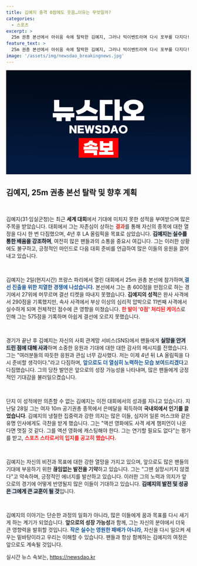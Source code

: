 ```yaml
---
title: 김예지 충격 0점에도 웃음…이유는 무엇일까?
categories:
  - 스포츠
excerpt: >
  25m 권총 본선에서 아쉬움 속에 탈락한 김예지, 그러나 빅이벤트라며 다시 포부를 다지다! 4년 뒤 LA 올림픽에서의 성공을 다짐한 그의 유쾌한 에너지가 더욱 기대를 모은다!
feature_text: >
  25m 권총 본선에서 아쉬움 속에 탈락한 김예지, 그러나 빅이벤트라며 다시 포부를 다지다! 4년 뒤 LA 올림픽에서의 성공을 다짐한 그의 유쾌한 에너지가 더욱 기대를 모은다!
image: '/assets/img/newsdao_breakingnews.jpg'
---
```


<p><img src="/assets/img/newsdao_breakingnews.jpg" alt="koreaapp 속보" /></p>

<h2 data-ke-size="size26">김예지, 25m 권총 본선 탈락 및 향후 계획</h2>

<p data-ke-size="size16">&nbsp;</p>

<p>김예지(31·임실군청)는 최근 <b>세계 대회</b>에서 기대에 미치지 못한 성적을 부여받으며 많은 주목을 받았습니다. 대회에서 그는 자존심이 상하는 <b><span style="color: #ee2323;">결과</span></b>를 통해 자신의 종목에 대한 열정을 다시 한 번 다짐했으며, 4년 후 LA 올림픽을 목표로 삼았습니다. <b><span style="background-color: #21538527;">김예지는 실수를 통한 배움을 강조하며</span></b>, 여전히 많은 팬들과의 소통을 중요시 여깁니다. 그는 이러한 상황에도 불구하고, 긍정적인 마인드로 다음 대회 준비를 언급하여 많은 이들의 응원을 끌어내고 있습니다.</p>

<p data-ke-size="size16">&nbsp;</p>

<p>김예지는 2일(현지시간) 프랑스 파리에서 열린 대회에서 25m 권총 본선에 참가하며,<b><span style="color: #1a5490;">결선 진출을 위한 치열한 경쟁에 나섰습니다.</span></b> 본선에서 그는 총 600점을 만점으로 하는 경기에서 27위에 머무르며 결선 티켓을 따내지 못했습니다. <b>김예지의 성적</b>은 완사 사격에서 290점을 기록했지만, 속사 사격에서 부상 이상의 심리적 압박으로 11번째 사격에서 실수하게 되며 전체적인 점수에 큰 영향을 미쳤습니다. <b><span style="color: #ee2323;">한 발이 '0점' 처리된 케이스</span></b>로 인해 그는 575점을 기록하며 아쉽게 결선에 오르지 못했습니다.</p>

<p data-ke-size="size16">&nbsp;</p>

<p>경기가 끝난 후 김예지는 자신의 사회 관계망 서비스(SNS)에서 팬들에게 <b><span style="background-color: #21538527;">실망을 안겨 드린 점에 대해 사과</span></b>하며 소중한 응원과 기대에 대한 대한 감사의 메시지를 전했습니다. 그는 "여러분들의 따듯한 응원과 관심 너무 감사했다. 저는 이제 4년 뒤 LA 올림픽을 다시 준비할 생각이다."라고 다짐하며, <b><span style="color: #1a5490;">앞으로도 더 열심히 노력하는 모습 보여드리겠다</span></b>고 다짐했습니다. 그의 당찬 발언은 앞으로의 성장 가능성을 나타내며, 많은 팬들에게 긍정적인 기대감을 불러일으켰습니다.</p>

<p data-ke-size="size16">&nbsp;</p>

<p>단지 이 성적에만 의존할 수 없는 김예지는 이전 대회에서의 성과를 지니고 있습니다. 지난달 28일 그는 여자 10m 공기권총 종목에서 은메달을 획득하여 <b>국내외에서 인기를 끌었습니다</b>. 김예지의 냉철한 집중력과 강한 의지는 많은 이들, 심지어 일론 머스크와 같은 유명 인사에게도 극찬을 받게 했습니다. 그는 "액션 영화에도 사격 세계 챔피언이 나온다면 멋질 것 같다. 그를 액션 영화에 캐스팅해야 한다. 그는 연기할 필요도 없다"는 평가를 받고, <b><span style="color: #ee2323;">스포츠 스타로서의 입지를 공고히 했습니다.</span></b></p>

<p data-ke-size="size16">&nbsp;</p>

<p>김예지는 자신의 비전과 목표에 대한 강한 열망을 가지고 있으며, 앞으로도 많은 팬들의 기대에 부응하기 위한 <b>끊임없는 발전을 기약</b>하고 있습니다. 그는 "그땐 실망시키지 않겠다"고 약속하며, 긍정적인 에너지를 발산하고 있습니다. 이러한 그의 노력과 의지가 앞으로의 경기에 어떻게 반영될지 많은 이들이 기대하고 있습니다. <b><span style="background-color: #21538527;">김예지의 발전 및 성공은 그에게 큰 교훈이 될 것</span></b>입니다.</p>

<p data-ke-size="size16">&nbsp;</p>

<p>김예지의 이야기는 단순한 과정의 일화가 아니라, 많은 이들에게 꿈과 목표를 다시 새기게 하는 계기가 되었습니다. <b>앞으로의 성장 가능성</b>과 함께, 그는 자신의 분야에서 더욱 큰 영향력을 발휘할 것입니다. <b><span style="color: #1a5490;">작은 실수는 영원한 패배가 아니라</span></b>, 자신을 다시 일으켜 세우는 밑바탕이라고 우리는 이해할 수 있습니다. 팬들과 항상 함께하는 김예지의 여정은 앞으로도 계속될 것입니다.</p>
실시간 뉴스 속보는, <a href="https://newsdao.kr" rel="dofollow">https://newsdao.kr</a>


